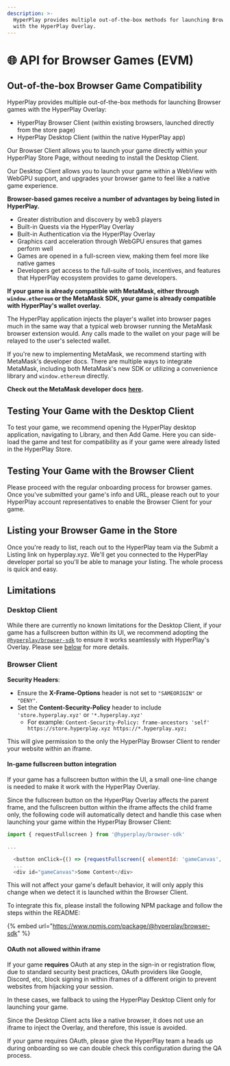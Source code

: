 ```yaml
---
description: >-
  HyperPlay provides multiple out-of-the-box methods for launching Browser games
  with the HyperPlay Overlay.
---
```


# 🌐 API for Browser Games (EVM)

## Out-of-the-box Browser Game Compatibility

HyperPlay provides multiple out-of-the-box methods for launching Browser games with the HyperPlay Overlay:

* HyperPlay Browser Client (within existing browsers, launched directly from the store page)
* HyperPlay Desktop Client (within the native HyperPlay app)

Our Browser Client allows you to launch your game directly within your HyperPlay Store Page, without needing to install the Desktop Client.

Our Desktop Client allows you to launch your game within a WebView with WebGPU support, and upgrades your browser game to feel like a native game experience.

**Browser-based games receive a number of advantages by being listed in HyperPlay.**&#x20;

* Greater distribution and discovery by web3 players
* Built-in Quests via the HyperPlay Overlay
* Built-in Authentication via the HyperPlay Overlay
* Graphics card acceleration through WebGPU ensures that games perform well
* Games are opened in a full-screen view, making them feel more like native games
* Developers get access to the full-suite of tools, incentives, and features that HyperPlay ecosystem provides to game developers.

**If your game is already compatible with MetaMask, either through `window.ethereum` or the MetaMask SDK, your game is already compatible with HyperPlay's wallet overlay.**&#x20;

The HyperPlay application injects the player's wallet into browser pages much in the same way that a typical web browser running the MetaMask browser extension would. Any calls made to the wallet on your page will be relayed to the user's selected wallet.

If you're new to implementing MetaMask, we recommend starting with MetaMask's developer docs. There are multiple ways to integrate MetaMask, including both MetaMask's new SDK or utilizing a convenience library and `window.ethereum` directly.

**Check out the MetaMask developer docs** [**here**](https://docs.metamask.io/wallet/how-to/connect/)**.**

## Testing Your Game with the Desktop Client

To test your game, we recommend opening the HyperPlay desktop application, navigating to Library, and then Add Game. Here you can side-load the game and test for compatibility as if your game were already listed in the HyperPlay Store.

## Testing Your Game with the Browser Client

Please proceed with the regular onboarding process for browser games. Once you've submitted your game's info and URL, please reach out to your HyperPlay account representatives to enable the Browser Client for your game.

## Listing your Browser Game in the Store

Once you're ready to list, reach out to the HyperPlay team via the Submit a Listing link on hyperplay.xyz. We'll get you connected to the HyperPlay developer portal so you'll be able to manage your listing. The whole process is quick and easy.

## Limitations

### Desktop Client

While there are currently no known limitations for the Desktop Client, if your game has a fullscreen button within its UI, we recommend adopting the [`@hyperplay/browser-sdk`](https://www.npmjs.com/package/@hyperplay/browser-sdk) to ensure it works seamlessly with HyperPlay's Overlay. Please see [below](api-for-browser-games-evm.md#in-game-fullscreen-button-integration) for more details.

### Browser Client

**Security Headers**:

* Ensure the **X-Frame-Options** header is not set to `"SAMEORIGIN"` or `"DENY"`.
* Set the **Content-Security-Policy** header to include `'store.hyperplay.xyz'` or `'*.hyperplay.xyz'`
  * For example: `Content-Security-Policy: frame-ancestors 'self' https://store.hyperplay.xyz https://*.hyperplay.xyz;`

This will give permission to the only the HyperPlay Browser Client to render your website within an iframe.

#### In-game fullscreen button integration

If your game has a fullscreen button within the UI, a small one-line change is needed to make it work with the HyperPlay Overlay.

Since the fullscreen button on the HyperPlay Overlay affects the parent frame, and the fullscreen button within the iframe affects the child frame only, the following code will automatically detect and handle this case when launching your game within the HyperPlay Browser Client:

```javascript
import { requestFullscreen } from '@hyperplay/browser-sdk'

...

  <button onClick={() => {requestFullscreen({ elementId: 'gameCanvas', setStyle: true })}}>Request Fullscreen</button>
  ...
  <div id="gameCanvas">Some Content</div>
```

This will not affect your game's default behavior, it will only apply this change when we detect it is launched within the Browser Client.

To integrate this fix, please install the following NPM package and follow the steps within the README:

{% embed url="https://www.npmjs.com/package/@hyperplay/browser-sdk" %}

#### OAuth not allowed within iframe&#x20;

If your game **requires** OAuth at any step in the sign-in or registration flow, due to standard security best practices, OAuth providers like Google, Discord, etc, block signing in within iframes of a different origin to prevent websites from hijacking your session.

In these cases, we fallback to using the HyperPlay Desktop Client only for launching your game.

Since the Desktop Client acts like a native browser, it does not use an iframe to inject the Overlay, and therefore, this issue is avoided.

If your game requires OAuth, please give the HyperPlay team a heads up during onboarding so we can double check this configuration during the QA process.

